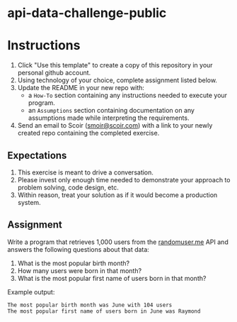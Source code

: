 # api-data-challenge-public

# Instructions
1. Click "Use this template" to create a copy of this repository in your personal github account.  
1. Using technology of your choice, complete assignment listed below.
1. Update the README in your new repo with:
    * a `How-To` section containing any instructions needed to execute your program.
    * an `Assumptions` section containing documentation on any assumptions made while interpreting the requirements.
1. Send an email to Scoir (smoir@scoir.com) with a link to your newly created repo containing the completed exercise.

## Expectations
1. This exercise is meant to drive a conversation. 
1. Please invest only enough time needed to demonstrate your approach to problem solving, code design, etc.
1. Within reason, treat your solution as if it would become a production system.

## Assignment
Write a program that retrieves 1,000 users from the [randomuser.me](https://randomuser.me) API and answers the following questions about that data:
1. What is the most popular birth month?
2. How many users were born in that month?
3. What is the most popular first name of users born in that month?

Example output:
```
The most popular birth month was June with 104 users
The most popular first name of users born in June was Raymond
```
